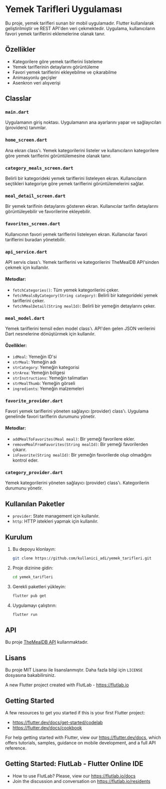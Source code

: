# Yemek Tarifleri Uygulaması

Bu proje, yemek tarifleri sunan bir mobil uygulamadır. Flutter kullanılarak geliştirilmiştir ve REST API'den veri çekmektedir. Uygulama, kullanıcıların favori yemek tariflerini eklemelerine olanak tanır.

## Özellikler

- Kategorilere göre yemek tariflerini listeleme
- Yemek tariflerinin detaylarını görüntüleme
- Favori yemek tariflerini ekleyebilme ve çıkarabilme
- Animasyonlu geçişler
- Asenkron veri alışverişi

## Classlar

### `main.dart`

Uygulamanın giriş noktası. Uygulamanın ana ayarlarını yapar ve sağlayıcıları (providers) tanımlar.

### `home_screen.dart`

Ana ekran class'ı. Yemek kategorilerini listeler ve kullanıcıların kategorilere göre yemek tariflerini görüntülemesine olanak tanır.

### `category_meals_screen.dart`

Belirli bir kategorideki yemek tariflerini listeleyen ekran. Kullanıcıların seçtikleri kategoriye göre yemek tariflerini görüntülemelerini sağlar.

### `meal_detail_screen.dart`

Bir yemek tarifinin detaylarını gösteren ekran. Kullanıcılar tarifin detaylarını görüntüleyebilir ve favorilerine ekleyebilir.

### `favorites_screen.dart`

Kullanıcının favori yemek tariflerini listeleyen ekran. Kullanıcılar favori tariflerini buradan yönetebilir.

### `api_service.dart`

API servis class'ı. Yemek tariflerini ve kategorilerini TheMealDB API'sinden çekmek için kullanılır.

#### Metodlar:

- `fetchCategories()`: Tüm yemek kategorilerini çeker.
- `fetchMealsByCategory(String category)`: Belirli bir kategorideki yemek tariflerini çeker.
- `fetchMealDetail(String mealId)`: Belirli bir yemeğin detaylarını çeker.

### `meal_model.dart`

Yemek tariflerini temsil eden model class'ı. API'den gelen JSON verilerini Dart nesnelerine dönüştürmek için kullanılır.

#### Özellikler:

- `idMeal`: Yemeğin ID'si
- `strMeal`: Yemeğin adı
- `strCategory`: Yemeğin kategorisi
- `strArea`: Yemeğin bölgesi
- `strInstructions`: Yemeğin talimatları
- `strMealThumb`: Yemeğin görseli
- `ingredients`: Yemeğin malzemeleri

### `favorite_provider.dart`

Favori yemek tariflerini yöneten sağlayıcı (provider) class'ı. Uygulama genelinde favori tariflerin durumunu yönetir.

#### Metodlar:

- `addMealToFavorites(Meal meal)`: Bir yemeği favorilere ekler.
- `removeMealFromFavorites(String mealId)`: Bir yemeği favorilerden çıkarır.
- `isFavorite(String mealId)`: Bir yemeğin favorilerde olup olmadığını kontrol eder.

### `category_provider.dart`

Yemek kategorilerini yöneten sağlayıcı (provider) class'ı. Kategorilerin durumunu yönetir.

## Kullanılan Paketler

- `provider`: State management için kullanılır.
- `http`: HTTP istekleri yapmak için kullanılır.

## Kurulum

1. Bu depoyu klonlayın:
    ```sh
    git clone https://github.com/kullanici_adi/yemek_tarifleri.git
    ```

2. Proje dizinine gidin:
    ```sh
    cd yemek_tarifleri
    ```

3. Gerekli paketleri yükleyin:
    ```sh
    flutter pub get
    ```

4. Uygulamayı çalıştırın:
    ```sh
    flutter run
    ```

## API

Bu proje [TheMealDB API](https://www.themealdb.com/api.php) kullanmaktadır.

## Lisans

Bu proje MIT Lisansı ile lisanslanmıştır. Daha fazla bilgi için `LICENSE` dosyasına bakabilirsiniz.


A new Flutter project created with FlutLab - https://flutlab.io

## Getting Started

A few resources to get you started if this is your first Flutter project:

- https://flutter.dev/docs/get-started/codelab
- https://flutter.dev/docs/cookbook

For help getting started with Flutter, view our
https://flutter.dev/docs, which offers tutorials,
samples, guidance on mobile development, and a full API reference.

## Getting Started: FlutLab - Flutter Online IDE

- How to use FlutLab? Please, view our https://flutlab.io/docs
- Join the discussion and conversation on https://flutlab.io/residents